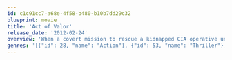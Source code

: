 ```yaml
---
id: c1c91cc7-a68e-4f58-b480-b10b7dd29c32
blueprint: movie
title: 'Act of Valor'
release_date: '2012-02-24'
overview: 'When a covert mission to rescue a kidnapped CIA operative uncovers a chilling plot, an elite, highly trained U.S. SEAL team speeds to hotspots around the globe, racing against the clock to stop a deadly terrorist attack.'
genres: '[{"id": 28, "name": "Action"}, {"id": 53, "name": "Thriller"}, {"id": 10752, "name": "War"}]'
---
```

